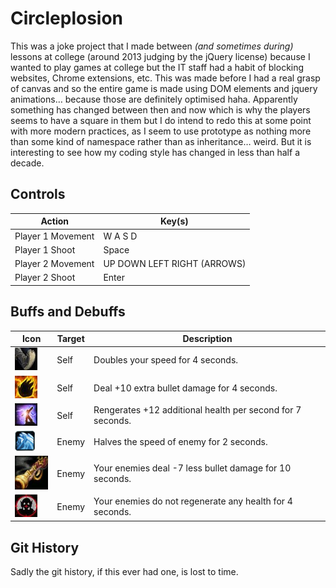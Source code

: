 # Circleplosion

This was a joke project that I made between *(and sometimes during)* lessons at college (around 2013 judging by the jQuery license) because I wanted to play games at college but the IT staff had a habit of blocking websites, Chrome extensions, etc. This was made before I had a real grasp of canvas and so the entire game is made using DOM elements and jquery animations… because those are definitely optimised haha. Apparently something has changed between then and now which is why the players seems to have a square in them but I do intend to redo this at some point with more modern practices, as I seem to use prototype as nothing more than some kind of namespace rather than as inheritance… weird. But it is interesting to see how my coding style has changed in less than half a decade.

## Controls

Action | Key(s)
----|----
Player 1 Movement | W A S D
Player 1 Shoot | Space
Player 2 Movement | UP DOWN LEFT RIGHT (ARROWS)
Player 2 Shoot | Enter

## Buffs and Debuffs

Icon | Target | Description
----|----|----
![Sprint](images/speed.jpg "Sprint") | Self | Doubles your speed for 4 seconds.
![Dangerous](images/onfire.jpg "Dangerous") | Self | Deal +10 extra bullet damage for 4 seconds.
![Swift Recovery](images/regenerate.jpg "Swift Recovery") | Self | Rengerates +12 additional health per second for 7 seconds.
![Numb Feet](images/ice.jpg "Numb Feet") | Enemy | Halves the speed of enemy for 2 seconds.
![Pea Shooter](images/gun.jpg "Pea Shooter") | Enemy | Your enemies deal -7 less bullet damage for 10 seconds.
![Bleeding Out](images/targetted.jpg "Bleeding Out") | Enemy | Your enemies do not regenerate any health for 4 seconds.

## Git History

Sadly the git history, if this ever had one, is lost to time.